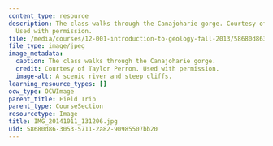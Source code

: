 ```yaml
---
content_type: resource
description: The class walks through the Canajoharie gorge. Courtesy of Taylor Perron.
  Used with permission.
file: /media/courses/12-001-introduction-to-geology-fall-2013/58680d86305357112a8290985507bb20_IMG_20141011_131206.jpg
file_type: image/jpeg
image_metadata:
  caption: The class walks through the Canajoharie gorge.
  credit: Courtesy of Taylor Perron. Used with permission.
  image-alt: A scenic river and steep cliffs.
learning_resource_types: []
ocw_type: OCWImage
parent_title: Field Trip
parent_type: CourseSection
resourcetype: Image
title: IMG_20141011_131206.jpg
uid: 58680d86-3053-5711-2a82-90985507bb20
---
```

